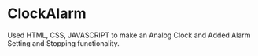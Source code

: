 # ClockAlarm
Used HTML, CSS, JAVASCRIPT to make an Analog Clock and Added Alarm Setting and Stopping functionality.
